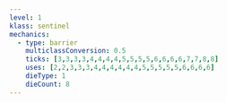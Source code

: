 ```yaml
---
level: 1
klass: sentinel
mechanics:
  - type: barrier
    multiclassConversion: 0.5
    ticks: [3,3,3,3,4,4,4,4,5,5,5,5,6,6,6,6,7,7,8,8]
    uses: [2,2,3,3,3,4,4,4,4,4,4,5,5,5,5,5,6,6,6,6]
    dieType: 1
    dieCount: 8
---
```

